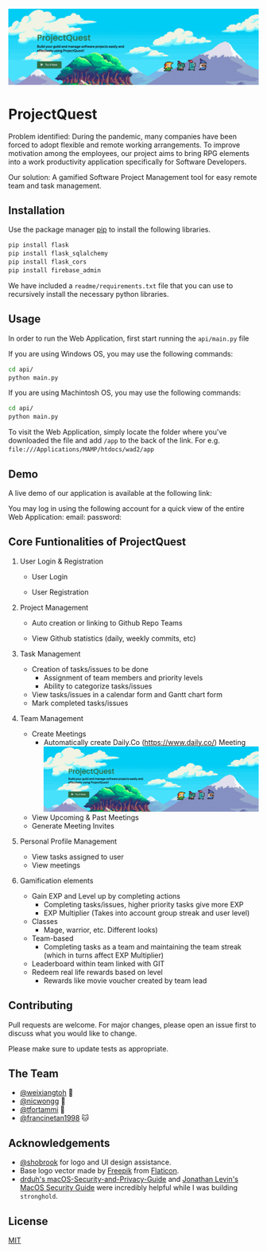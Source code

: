 ![GIF demo](readme/header.gif)

# ProjectQuest

Problem identified: During the pandemic, many companies have been forced to adopt flexible and remote working arrangements. To improve motivation among the employees, our project aims to bring RPG elements into a work productivity application specifically for Software Developers. 

Our solution: A gamified Software Project Management tool for easy remote team and task management.

## Installation

Use the package manager [pip](https://pip.pypa.io/en/stable/) to install the following libraries.

```bash
pip install flask
pip install flask_sqlalchemy
pip install flask_cors
pip install firebase_admin
```
We have included a `readme/requirements.txt` file that you can use to recursively install the necessary python libraries.

## Usage
In order to run the Web Application, first start running the `api/main.py` file 

If you are using Windows OS, you may use the following commands:
```bash
cd api/
python main.py
```

If you are using Machintosh OS, you may use the following commands:
```bash
cd api/
python main.py
```

To visit the Web Application, simply locate the folder where you've downloaded the file and add `/app` to the back of the link. For e.g. `file:///Applications/MAMP/htdocs/wad2/app`

## Demo
A live demo of our application is available at the following link: 

You may log in using the following account for a quick view of the entire Web Application:
email: 
password:

## Core Funtionalities of ProjectQuest
1. User Login & Registration
    + User Login

    + User Registration

2. Project Management
    + Auto creation or linking to Github Repo Teams
    
    + View Github statistics (daily, weekly commits, etc)

3. Task Management 
    + Creation of tasks/issues to be done
        - Assignment of team members and priority levels
        - Ability to categorize tasks/issues
    + View tasks/issues in a calendar form and Gantt chart form
    + Mark completed tasks/issues

4. Team Management
    + Create Meetings 
        - Automatically create Daily.Co (https://www.daily.co/) Meeting
        ![GIF demo](readme/header.gif)
    + View Upcoming & Past Meetings
    + Generate Meeting Invites 

5. Personal Profile Management
    + View tasks assigned to user
    + View meetings

5. Gamification elements
    + Gain EXP and Level up by completing actions 
        - Completing tasks/issues, higher priority tasks give more EXP
        - EXP Multiplier (Takes into account group streak and user level)
    + Classes
        - Mage, warrior, etc. Different looks)
    + Team-based
        - Completing tasks as a team and maintaining the team streak (which in turns affect EXP Multiplier)
    + Leaderboard within team linked with GIT
    + Redeem real life rewards based on level
        - Rewards like movie voucher created by team lead

## Contributing
Pull requests are welcome. For major changes, please open an issue first to discuss what you would like to change.

Please make sure to update tests as appropriate.

**The Team**
---

+ [@weixiangtoh](https://github.com/weixiangtoh) :whale:
+ [@nicwongg](https://github.com/nicwongg) :penguin:
+ [@tfortammi](https://github.com/tfortammi) :rabbit2:
+ [@francinetan1998](https://github.com/francinetan1998) :cat:

**Acknowledgements**
---
+ [@shobrook](https://www.github.com/shobrook) for logo and UI design assistance.
+ Base logo vector made by [Freepik](https://www.freepik.com/) from [Flaticon](www.flaticon.com).
+ [drduh's macOS-Security-and-Privacy-Guide](https://github.com/drduh/macOS-Security-and-Privacy-Guide) and [Jonathan Levin's MacOS Security Guide](http://newosxbook.com/files/moxii3/AppendixA.pdf) were incredibly helpful while I was building `stronghold`.

## License
[MIT](https://choosealicense.com/licenses/mit/)

